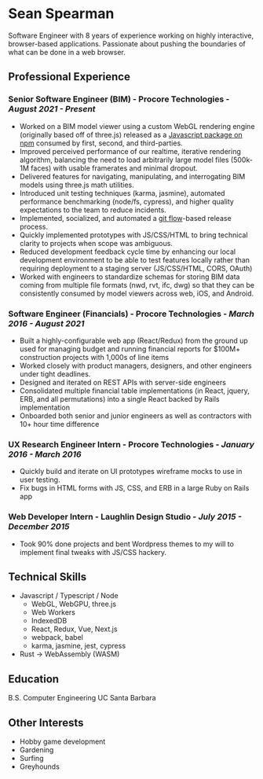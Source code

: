 # Sean Spearman

Software Engineer with 8 years of experience working on highly interactive, browser-based applications. Passionate about pushing the boundaries of what can be done in a web browser.

## Professional Experience

### Senior Software Engineer (BIM) - Procore Technologies - _August 2021 - Present_

- Worked on a BIM model viewer using a custom WebGL rendering engine (originally based off of three.js) released as a [Javascript package on npm](https://www.npmjs.com/package/@procore/bim-webviewer-sdk) consumed by first, second, and third-parties.
- Improved perceived performance of our realtime, iterative rendering algorithm, balancing the need to load arbitrarily large model files (500k-1M faces) with usable framerates and minimal dropout.
- Delivered features for navigating, manipulating, and interrogating BIM models using three.js math utilities.
- Introduced unit testing techniques (karma, jasmine), automated performance benchmarking (node/fs, cypress), and higher quality expectations to the team to reduce incidents.
- Implemented, socialized, and automated a [git flow](https://nvie.com/posts/a-successful-git-branching-model/)-based release process.
- Quickly implemented prototypes with JS/CSS/HTML to bring technical clarity to projects when scope was ambiguous.
- Reduced development feedback cycle time by enhancing our local development environment to be able to test features locally rather than requiring deployment to a staging server (JS/CSS/HTML, CORS, OAuth)
- Worked with engineers to standardize schemas for storing BIM data coming from multiple file formats (nwd, rvt, ifc, dwg) so that they can be consistently consumed by model viewers across web, iOS, and Android.

### Software Engineer (Financials) - Procore Technologies - _March 2016 - August 2021_

- Built a highly-configurable web app (React/Redux) from the ground up used for managing budget and running financial reports for $100M+ construction projects with 1,000s of line items
- Worked closely with product managers, designers, and other engineers under tight deadlines.
- Designed and iterated on REST APIs with server-side engineers
- Consolidated multiple financial table implementations (in React, jquery, ERB, and all permutations) into a single React backed by Rails implementation
- Onboarded both senior and junior engineers as well as contractors with 10+ hour time difference

### UX Research Engineer Intern - Procore Technologies - _January 2016 - March 2016_

- Quickly build and iterate on UI prototypes wireframe mocks to use in user testing.
- Fix bugs in HTML forms with JS, CSS, and ERB in a large Ruby on Rails app

### Web Developer Intern - Laughlin Design Studio - _July 2015 - December 2015_

- Took 90% done projects and bent Wordpress themes to my will to implement final tweaks with JS/CSS hackery.

## Technical Skills

- Javascript / Typescript / Node
  - WebGL, WebGPU, three.js
  - Web Workers
  - IndexedDB
  - React, Redux, Vue, Next.js
  - webpack, babel
  - karma, jasmine, jest, cypress
- Rust -> WebAssembly (WASM)

## Education

B.S. Computer Engineering UC Santa Barbara

## Other Interests

- Hobby game development
- Gardening
- Surfing
- Greyhounds
